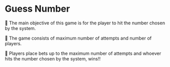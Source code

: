 # Guess Number 

🎯 The main objective of this game is for the player to hit the number chosen by the system. 

🎯 The game consists of maximum number of attempts and number of players. 

🎯 Players place bets up to the maximum number of attempts and whoever hits the number chosen by the system, wins!!
